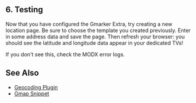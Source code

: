 ## 6. Testing

Now that you have configured the Gmarker Extra, try creating a new location page.  Be sure to choose the template you created previously.  Enter in some address data and save the page.  Then refresh your browser: you should see the latitude and longitude data appear in your dedicated TVs!

If you don't see this, check the MODX error logs.

## See Also

* [Geocoding Plugin](Geocoding-Plugin.md)
* [Gmap Snippet](Gmap-Snippet.md)